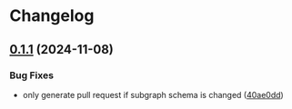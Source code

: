 # Changelog

## [0.1.1](https://github.com/garryod/graph-federation/compare/update-v0.1.0...update@v0.1.1) (2024-11-08)


### Bug Fixes

* only generate pull request if subgraph schema is changed ([40ae0dd](https://github.com/garryod/graph-federation/commit/40ae0dd1d22cd7832d6cb121cc1e99e812ed86b2))
